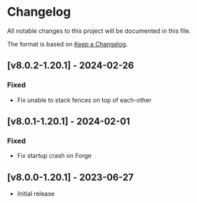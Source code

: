 # Changelog
All notable changes to this project will be documented in this file.

The format is based on [Keep a Changelog].

## [v8.0.2-1.20.1] - 2024-02-26
### Fixed
- Fix unable to stack fences on top of each-other

## [v8.0.1-1.20.1] - 2024-02-01
### Fixed
- Fix startup crash on Forge

## [v8.0.0-1.20.1] - 2023-06-27
- Initial release

[Keep a Changelog]: https://keepachangelog.com/en/1.0.0/
